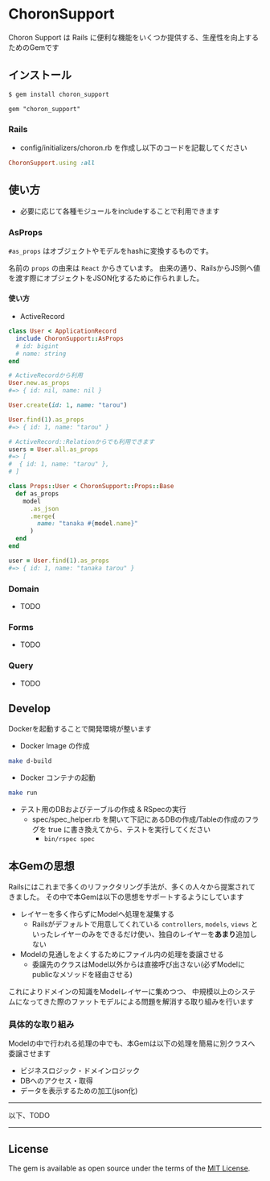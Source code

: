 # ChoronSupport

Choron Support は Rails に便利な機能をいくつか提供する、生産性を向上するためのGemです

## インストール

```bash
$ gem install choron_support
```

```Gemfile:ruby
gem "choron_support"
```

### Rails

* config/initializers/choron.rb を作成し以下のコードを記載してください


```config/initializers/choron.rb
ChoronSupport.using :all
```

## 使い方

* 必要に応じて各種モジュールをincludeすることで利用できます

### AsProps

`#as_props` はオブジェクトやモデルをhashに変換するものです。

名前の `props` の由来は `React` からきています。
由来の通り、RailsからJS側へ値を渡す際にオブジェクトをJSON化するために作られました。

#### 使い方

* ActiveRecord

```ruby
class User < ApplicationRecord
  include ChoronSupport::AsProps
  # id: bigint
  # name: string
end

# ActiveRecordから利用
User.new.as_props
#=> { id: nil, name: nil }

User.create(id: 1, name: "tarou")

User.find(1).as_props
#=> { id: 1, name: "tarou" }

# ActiveRecord::Relationからでも利用できます
users = User.all.as_props
#=> [
#  { id: 1, name: "tarou" },
# ]

class Props::User < ChoronSupport::Props::Base
  def as_props
    model
      .as_json
      .merge(
        name: "tanaka #{model.name}"
      )
  end
end

user = User.find(1).as_props
#=> { id: 1, name: "tanaka tarou" }
```

### Domain

* TODO

### Forms

* TODO

### Query

* TODO

## Develop

Dockerを起動することで開発環境が整います

* Docker Image の作成

```bash
make d-build
```

* Docker コンテナの起動

```bash
make run
```

* テスト用のDBおよびテーブルの作成 & RSpecの実行
  * spec/spec_helper.rb を開いて下記にあるDBの作成/Tableの作成のフラグを true に書き換えてから、テストを実行してください
    * `bin/rspec spec`


## 本Gemの思想

Railsにはこれまで多くのリファクタリング手法が、多くの人々から提案されてきました。
その中で本Gemは以下の思想をサポートするようにしています

* レイヤーを多く作らずにModelへ処理を凝集する
  * Railsがデフォルトで用意してくれている `controllers`, `models`, `views` といったレイヤーのみをできるだけ使い、独自のレイヤーを**あまり**追加しない
* Modelの見通しをよくするためにファイル内の処理を委譲させる
  * 委譲先のクラスはModel以外からは直接呼び出さない(必ずModelにpublicなメソッドを経由させる)

これによりドメインの知識をModelレイヤーに集めつつ、
中規模以上のシステムになってきた際のファットモデルによる問題を解消する取り組みを行います

### 具体的な取り組み

Modelの中で行われる処理の中でも、本Gemは以下の処理を簡易に別クラスへ委譲させます

* ビジネスロジック・ドメインロジック
* DBへのアクセス・取得
* データを表示するための加工(json化)


---

以下、TODO

---



## License

The gem is available as open source under the terms of the [MIT License](https://opensource.org/licenses/MIT).
